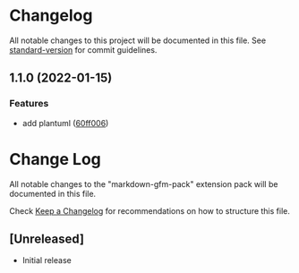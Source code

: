 # Changelog

All notable changes to this project will be documented in this file. See [standard-version](https://github.com/conventional-changelog/standard-version) for commit guidelines.

## 1.1.0 (2022-01-15)


### Features

* add plantuml ([60ff006](https://github.com/stasson/markdown-gfm-pack/commit/60ff006fd16e8688f96128907c074c4509278acc))

# Change Log

All notable changes to the "markdown-gfm-pack" extension pack will be documented in this file.

Check [Keep a Changelog](http://keepachangelog.com/) for recommendations on how to structure this file.

## [Unreleased]

- Initial release

